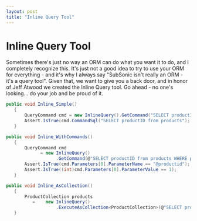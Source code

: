 ```yaml
---
layout: post
title: "Inline Query Tool"
---
```


# Inline Query Tool

Sometimes there's just no way an ORM can do what you want it to do, and I completely recognize this. It's just not a good idea to try to use your ORM for everything - and it's why I always say "SubSonic isn't really an ORM - it's a query tool".  Given that, we want to give you a back door, and in honor of Jeff Atwood we created the Inline Query tool. Go ahead - no one's looking... do your job and be proud of it.

```csharp
public void Inline_Simple()
   {
       QueryCommand cmd = new InlineQuery().GetCommand("SELECT productID from products");
       Assert.IsTrue(cmd.CommandSql("SELECT productID from products");
   }

public void Inline_WithCommands()
   {
       QueryCommand cmd
             = new InlineQuery()
                   .GetCommand(@"SELECT productID from products WHERE productid=@productid", 1);
       Assert.IsTrue(cmd.Parameters[0].ParameterName == "@productid");
       Assert.IsTrue((int)cmd.Parameters[0].ParameterValue == 1);
   }

public void Inline_AsCollection()
   {
       ProductCollection products
          =    new InlineQuery()
                   .ExecuteAsCollection<ProductCollection>(@"SELECT productID from products WHERE productid=@productid", 1);
   }
```
